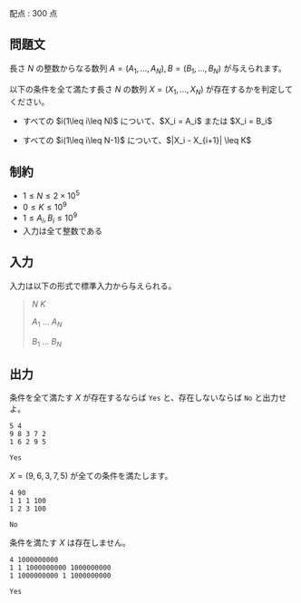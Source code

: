 配点 : $300$ 点

## 問題文

長さ $N$ の整数からなる数列 $A=(A_1,\ldots,A_N),B=(B_1,\ldots,B_N)$ が与えられます。  

以下の条件を全て満たす長さ $N$ の数列 $X=(X_1,\ldots,X_N)$ が存在するかを判定してください。  

- <p>すべての $i(1\leq i\leq N)$ について、$X_i = A_i$ または $X_i = B_i$</p>
- <p>すべての $i(1\leq i\leq N-1)$ について、$|X_i - X_{i+1}| \leq K$  </p>

## 制約

- $1 \leq N \leq 2\times 10^5$
- $0 \leq K \leq 10^9$
- $1 \leq A_i,B_i \leq 10^9$
- 入力は全て整数である

## 入力

入力は以下の形式で標準入力から与えられる。

> $N$ $K$
> 
> $A_1$ $\ldots$ $A_N$
> 
> $B_1$ $\ldots$ $B_N$

## 出力

条件を全て満たす $X$ が存在するならば `Yes` と、存在しないならば `No` と出力せよ。  

```input1
5 4
9 8 3 7 2
1 6 2 9 5
```

```output1
Yes
```

$X=(9,6,3,7,5)$ が全ての条件を満たします。  

```input2
4 90
1 1 1 100
1 2 3 100
```

```output2
No
```

条件を満たす $X$ は存在しません。  

```input3
4 1000000000
1 1 1000000000 1000000000
1 1000000000 1 1000000000
```

```output3
Yes
```